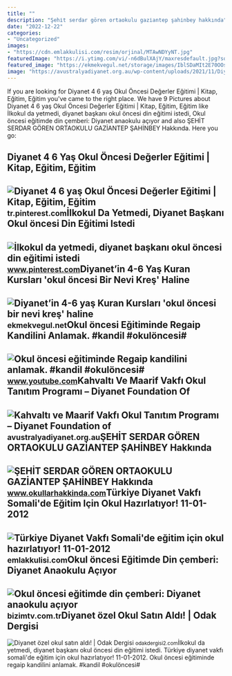 ```yaml
---
title: ""
description: "Şehi̇t serdar gören ortaokulu gazi̇antep şahi̇nbey hakkında"
date: "2022-12-22"
categories:
- "Uncategorized"
images:
- "https://cdn.emlakkulisi.com/resim/orjinal/MTAwNDYyNT.jpg"
featuredImage: "https://i.ytimg.com/vi/-n6dBulXAjY/maxresdefault.jpg?sqp=-oaymwEmCIAKENAF8quKqQMa8AEB-AH-CYAC0AWKAgwIABABGEcgZSgxMA8=&amp;rs=AOn4CLCS_qN6rh6U_DHR3G4ynkoB3ZAAHw"
featured_image: "https://ekmekvegul.net/storage/images/IblSDaMIt2E70OOsdxyc0KXBx5jBwGfgINoepbOl.png"
image: "https://avustralyadiyanet.org.au/wp-content/uploads/2021/11/Diyanet_Isleri_Baskanligi.png"
---
```


If you are looking for Diyanet 4 6 yaş Okul Öncesi Değerler Eğitimi | Kitap, Eğitim, Eğitim you've came to the right place. We have 9 Pictures about Diyanet 4 6 yaş Okul Öncesi Değerler Eğitimi | Kitap, Eğitim, Eğitim like İlkokul da yetmedi, diyanet başkanı okul öncesi din eğitimi istedi, Okul öncesi eğitimde din çemberi: Diyanet anaokulu açıyor and also ŞEHİT SERDAR GÖREN ORTAOKULU GAZİANTEP ŞAHİNBEY Hakkında. Here you go:

Diyanet 4 6 Yaş Okul Öncesi Değerler Eğitimi | Kitap, Eğitim, Eğitim
--------------------------------------------------------------------

 ![Diyanet 4 6 yaş Okul Öncesi Değerler Eğitimi | Kitap, Eğitim, Eğitim](https://i.pinimg.com/originals/5e/86/7c/5e867c14ba284a691fec775c40b07798.jpg) <small>tr.pinterest.com</small>İlkokul Da Yetmedi, Diyanet Başkanı Okul öncesi Din Eğitimi Istedi
------------------------------------------------------------------

 ![İlkokul da yetmedi, diyanet başkanı okul öncesi din eğitimi istedi](https://i.pinimg.com/originals/c0/e8/fa/c0e8fa6f491055b1255e3cb0f5bee7c4.jpg) <small>www.pinterest.com</small>Diyanet’in 4-6 Yaş Kuran Kursları 'okul öncesi Bir Nevi Kreş' Haline
--------------------------------------------------------------------

 ![Diyanet’in 4-6 yaş Kuran Kursları 'okul öncesi bir nevi kreş' haline](https://ekmekvegul.net/storage/images/IblSDaMIt2E70OOsdxyc0KXBx5jBwGfgINoepbOl.png) <small>ekmekvegul.net</small>Okul öncesi Eğitiminde Regaip Kandilini Anlamak. #kandil #okulöncesi#
---------------------------------------------------------------------

 ![Okul öncesi eğitiminde Regaip kandilini anlamak. #kandil #okulöncesi#](https://i.ytimg.com/vi/-n6dBulXAjY/maxresdefault.jpg?sqp=-oaymwEmCIAKENAF8quKqQMa8AEB-AH-CYAC0AWKAgwIABABGEcgZSgxMA8=&rs=AOn4CLCS_qN6rh6U_DHR3G4ynkoB3ZAAHw) <small>www.youtube.com</small>Kahvaltı Ve Maarif Vakfı Okul Tanıtım Programı – Diyanet Foundation Of
----------------------------------------------------------------------

 ![Kahvaltı ve Maarif Vakfı Okul Tanıtım Programı – Diyanet Foundation of](https://avustralyadiyanet.org.au/wp-content/uploads/2021/11/Diyanet_Isleri_Baskanligi.png) <small>avustralyadiyanet.org.au</small>ŞEHİT SERDAR GÖREN ORTAOKULU GAZİANTEP ŞAHİNBEY Hakkında
--------------------------------------------------------

 ![ŞEHİT SERDAR GÖREN ORTAOKULU GAZİANTEP ŞAHİNBEY Hakkında](https://sehitserdargorenortaokulu.meb.k12.tr/meb_iys_dosyalar/27/08/762993/resimler/2022_03/k_25124539_WhatsApp-Image-2022-03-24-at-14.45.22.jpg) <small>www.okullarhakkinda.com</small>Türkiye Diyanet Vakfı Somali'de Eğitim Için Okul Hazırlatıyor! 11-01-2012
-------------------------------------------------------------------------

 ![Türkiye Diyanet Vakfı Somali'de eğitim için okul hazırlatıyor! 11-01-2012](https://cdn.emlakkulisi.com/resim/orjinal/MTAwNDYyNT.jpg) <small>emlakkulisi.com</small>Okul öncesi Eğitimde Din çemberi: Diyanet Anaokulu Açıyor
---------------------------------------------------------

 ![Okul öncesi eğitimde din çemberi: Diyanet anaokulu açıyor](https://bizimtv.com.tr/d/news/67843.jpg) <small>bizimtv.com.tr</small>Diyanet özel Okul Satın Aldı! | Odak Dergisi
--------------------------------------------

 ![Diyanet özel okul satın aldı! | Odak Dergisi](https://odakdergisi2.com/wp-content/uploads/2020/06/E73D0F1E-E485-41EF-8BB5-D3F6AB831EBF.jpeg) <small>odakdergisi2.com</small>İlkokul da yetmedi, diyanet başkanı okul öncesi din eğitimi istedi. Türkiye diyanet vakfı somali'de eğitim için okul hazırlatıyor! 11-01-2012. Okul öncesi eğitiminde regaip kandilini anlamak. #kandil #okulöncesi#
